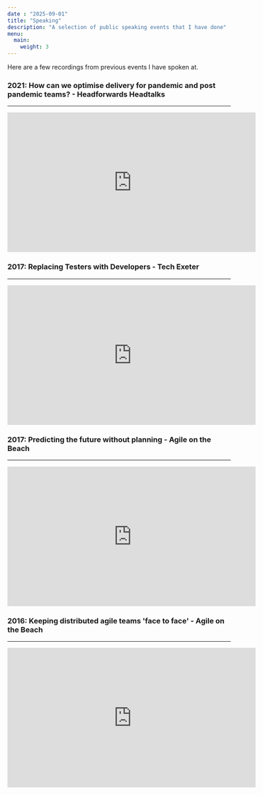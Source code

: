 ```yaml
---
date : "2025-09-01"
title: "Speaking"
description: "A selection of public speaking events that I have done"
menu: 
  main:
    weight: 3
---
```


Here are a few recordings from previous events I have spoken at.

### 2021: How can we optimise delivery for pandemic and post pandemic teams? - Headforwards Headtalks
---
<iframe width="560" height="315" src="https://www.youtube.com/embed/rlUe-IDpFqI?si=609fzgpVx1huale0" title="YouTube video player" frameborder="0" allow="accelerometer; autoplay; clipboard-write; encrypted-media; gyroscope; picture-in-picture; web-share" referrerpolicy="strict-origin-when-cross-origin" allowfullscreen></iframe>


### 2017: Replacing Testers with Developers - Tech Exeter
---
<iframe width="560" height="315" src="https://www.youtube.com/embed/O2HlPoOc874?si=_0QzOsblPqiQgNEW" title="YouTube video player" frameborder="0" allow="accelerometer; autoplay; clipboard-write; encrypted-media; gyroscope; picture-in-picture; web-share" referrerpolicy="strict-origin-when-cross-origin" allowfullscreen></iframe>


### 2017: Predicting the future without planning - Agile on the Beach
---
<iframe width="560" height="315" src="https://www.youtube.com/embed/v8RgZSfWIk8?si=RLb3fgvFWHwyOT8B" title="YouTube video player" frameborder="0" allow="accelerometer; autoplay; clipboard-write; encrypted-media; gyroscope; picture-in-picture; web-share" referrerpolicy="strict-origin-when-cross-origin" allowfullscreen></iframe>


### 2016: Keeping distributed agile teams 'face to face' - Agile on the Beach
---
<iframe width="560" height="315" src="https://www.youtube.com/embed/xxEaUAsVc5Y?si=TUCjU-oVl2beZbFJ" title="YouTube video player" frameborder="0" allow="accelerometer; autoplay; clipboard-write; encrypted-media; gyroscope; picture-in-picture; web-share" referrerpolicy="strict-origin-when-cross-origin" allowfullscreen></iframe>
